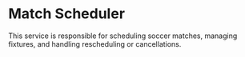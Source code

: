 # Match Scheduler

This service is responsible for scheduling soccer matches, managing fixtures, and handling rescheduling or cancellations.